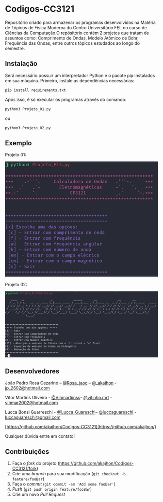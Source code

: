 # Codigos-CC3121
Repositório criado para armazenar os programas desenvolvidos na Matéria de Tópicos de Física Moderna do Centro Universitário FEI, no curso de Ciências da Computação.O repósitório contém 2 projetos que tratam de assuntos como: Comprimento de Ondas, Modelo Atômico de Bohr, Frequência das Ondas, entre outros tópicos estudados ao longo do semestre.

## Instalação

Será necessário possuir um interpretador Python e o pacote pip instalados em sua máquina. Primeiro, instale as dependências necessárias:

```bash
pip install requirements.txt
```
Após isso, é só executar os programas através do comando:

```bash
python3 Projeto_01.py
```
ou 

```bash
python3 Projeto_02.py
```
## Exemplo

Projeto 01:

![](./Ondas.png)

Projeto 02:

![](./Ondas2.png)

## Desenvolvedores

João Pedro Rosa Cezarino – [@Rosa_jaoc](https://twitter.com/@Rosa_jaoc) – [@_akajhon](https://instagram.com/_akajhon) - jp_2602@hotmail.com

Vítor Martins Oliveira - [@Vihmartiinss](https://twitter.com/@Vihmartiinss)– [@vitinho.mrt](https://instagram.com/vitinho.mrt) - vihmar2002@hotmail.com

Lucca Bonsi Guarreschi - [@Lucca_Guareschi](https://twitter.com/@Lucca_Guareschi)– [@luccaguareschi](https://instagram.com/luccaguareschi) - luccaguareschi@gmail.com

[https://github.com/akajhon/Codigos-CC3121](https://github.com/akajhon/)

Qualquer dúvida entre em contato!

## Contribuições

1. Faça o _fork_ do projeto (<https://github.com/akajhon/Codigos-CC3121/fork>)
2. Crie uma _branch_ para sua modificação (`git checkout -b feature/fooBar`)
3. Faça o _commit_ (`git commit -am 'Add some fooBar'`)
4. _Push_ (`git push origin feature/fooBar`)
5. Crie um novo _Pull Request_
